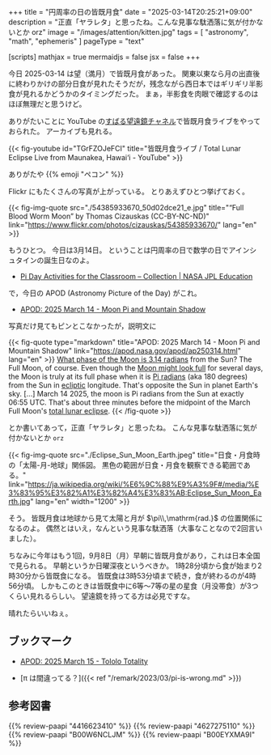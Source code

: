 +++
title = "円周率の日の皆既月食"
date =  "2025-03-14T20:25:21+09:00"
description = "正直「ヤラレタ」と思ったね。こんな見事な駄洒落に気が付かないとか orz"
image = "/images/attention/kitten.jpg"
tags = [ "astronomy", "math", "ephemeris" ]
pageType = "text"

[scripts]
  mathjax = true
  mermaidjs = false
  jsx = false
+++

今日 2025-03-14 は望（満月）で皆既月食があった。
関東以東なら月の出直後に終わりかけの部分日食が見れたそうだが，残念ながら西日本ではギリギリ半影食が見れるかどうかのタイミングだった。
まぁ，半影食を肉眼で確認するのはほぼ無理だと思うけど。

ありがたいことに YouTube の[すばる望遠鏡チャネル](https://www.youtube.com/@SubaruTelescopeNAOJ)で皆既月食ライブをやっておられた。
アーカイブも見れる。

{{< fig-youtube id="TGrFZOJeFCI" title="皆既月食ライブ / Total Lunar Eclipse Live from Maunakea, Hawai‘i - YouTube" >}}

ありがたや {{% emoji "ペコン" %}}

Flickr にもたくさんの写真が上がっている。
とりあえずひとつ挙げておく。

{{< fig-img-quote src="./54385933670_50d02dce21_e.jpg" title="“Full Blood Worm Moon” by Thomas Cizauskas (CC-BY-NC-ND)" link="https://www.flickr.com/photos/cizauskas/54385933670/" lang="en" >}}

もうひとつ。
今日は3月14日。
ということは円周率の日で数学の日でアインシュタインの誕生日なのよ。

- [Pi Day Activities for the Classroom – Collection | NASA JPL Education](https://www.jpl.nasa.gov/edu/resources/collection/pi-day-activities-for-the-classroom/)

で，今日の APOD (Astronomy Picture of the Day) がこれ。

- [APOD: 2025 March 14 - Moon Pi and Mountain Shadow](https://apod.nasa.gov/apod/ap250314.html)

写真だけ見てもピンとこなかったが，説明文に

{{< fig-quote type="markdown" title="APOD: 2025 March 14 - Moon Pi and Mountain Shadow" link="https://apod.nasa.gov/apod/ap250314.html" lang="en" >}}
[What phase of the Moon is 3.14 radians](https://www.jpl.nasa.gov/edu/resources/collection/pi-day-activities-for-the-classroom/) from the Sun? The Full Moon, of course. Even though the [Moon might look full](https://earthsky.org/moon-phases/full-moon) for several days, the Moon is truly at its full phase when it is [Pi radians](https://www.mathsisfun.com/geometry/radians.html) (aka 180 degrees) from the Sun in [ecliptic](https://en.wikipedia.org/wiki/Ecliptic_coordinate_system) longitude. That's opposite the Sun in planet Earth's sky. [...] March 14 2025, the moon is Pi radians from the Sun at exactly 06:55 UTC. That's about three minutes before the midpoint of the March Full Moon's [total lunar eclipse](https://earthsky.org/astronomy-essentials/total-lunar-eclipse-march-13-14-2025/).
{{< /fig-quote >}}

とか書いてあって，正直「ヤラレタ」と思ったね。
こんな見事な駄洒落に気が付かないとか `orz`

{{< fig-img-quote src="./Eclipse_Sun_Moon_Earth.jpeg" title="日食・月食時の「太陽-月-地球」関係図。 黒色の範囲が日食・月食を観察できる範囲である。" link="https://ja.wikipedia.org/wiki/%E6%9C%88%E9%A3%9F#/media/%E3%83%95%E3%82%A1%E3%82%A4%E3%83%AB:Eclipse_Sun_Moon_Earth.jpg" lang="en" width="1200" >}}

そう。
皆既月食は地球から見て太陽と月が $\pi\\,\mathrm{rad.}$ の位置関係になるのよ。
偶然とはいえ，なんという見事な駄洒落（大事なことなので2回言いました）。

ちなみに今年はもう1回，9月8日（月）早朝に皆既月食があり，これは日本全国で見られる。
早朝というか日曜深夜というべきか。
1時28分頃から食が始まり2時30分から皆既食になる。
皆既食は3時53分頃まで続き，食が終わるのが4時56分頃。
しかもこのときは皆既食中に6等〜7等の星の星食（月没帯食）が3つくらい見れるらしい。
望遠鏡を持ってる方は必見ですな。

晴れたらいいねぇ。

## ブックマーク

- [APOD: 2025 March 15 - Tololo Totality](https://apod.nasa.gov/apod/ap250315.html)

- [π は間違ってる？]({{< ref "/remark/2023/03/pi-is-wrong.md" >}})

## 参考図書

{{% review-paapi "4416623410" %}} <!-- 天文年鑑 2024年版 -->
{{% review-paapi "4627275110" %}} <!-- 天体物理学 -->
{{% review-paapi "B00W6NCLJM" %}} <!-- 数学ガールの秘密ノート／丸い三角関数 -->
{{% review-paapi "B00EYXMA9I" %}} <!-- 数学ガール -->
